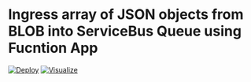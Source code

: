 # Ingress array of JSON objects from BLOB into ServiceBus Queue using Fucntion App

[![Deploy](http://azuredeploy.net/deploybutton.png)](https://portal.azure.com/#create/Microsoft.Template/uri/https%3A%2F%2Fraw.githubusercontent.com%2Fnvmathure%2FIngressJsonIntoServiceBus%2FMaster%2Fazuredeploy.json) [![Visualize](http://armviz.io/visualizebutton.png)](http://armviz.io/#/?load=https://raw.githubusercontent.com/nvmathure/IngressJsonIntoServiceBus/Master/azuredeploy.json)
